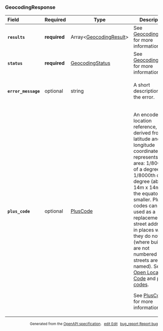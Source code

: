 <!--- This is a generated file, do not edit! -->
<!--- [START maps_http_schema_geocodingresponse] -->
<h3 class="schema-object" id="GeocodingResponse">GeocodingResponse</h3>

| Field                                                                                                                | Required     | Type                                                               | Description                                                                                                                                                                                                                                                                                                                                                                                                                                                                                                                                                                                                            |
| :------------------------------------------------------------------------------------------------------------------- | ------------ | ------------------------------------------------------------------ | ---------------------------------------------------------------------------------------------------------------------------------------------------------------------------------------------------------------------------------------------------------------------------------------------------------------------------------------------------------------------------------------------------------------------------------------------------------------------------------------------------------------------------------------------------------------------------------------------------------------------- |
| <h4 id="GeocodingResponse-results" class="add-link schema-object-property-key"><code>results</code></h4>             | **required** | Array&lt;[GeocodingResult](#GeocodingResult "GeocodingResult")&gt; | See [GeocodingResult](#GeocodingResult "GeocodingResult") for more information.                                                                                                                                                                                                                                                                                                                                                                                                                                                                                                                                        |
| <h4 id="GeocodingResponse-status" class="add-link schema-object-property-key"><code>status</code></h4>               | **required** | [GeocodingStatus](#GeocodingStatus "GeocodingStatus")              | See [GeocodingStatus](#GeocodingStatus "GeocodingStatus") for more information.                                                                                                                                                                                                                                                                                                                                                                                                                                                                                                                                        |
| <h4 id="GeocodingResponse-error_message" class="add-link schema-object-property-key"><code>error_message</code></h4> | optional     | string                                                             | <div class="nonref-property-description"><p>A short description of the error.</p></div>                                                                                                                                                                                                                                                                                                                                                                                                                                                                                                                                |
| <h4 id="GeocodingResponse-plus_code" class="add-link schema-object-property-key"><code>plus_code</code></h4>         | optional     | [PlusCode](#PlusCode "PlusCode")                                   | <div class="ref-property-description"><p>An encoded location reference, derived from latitude and longitude coordinates, that represents an area: 1/8000th of a degree by 1/8000th of a degree (about 14m x 14m at the equator) or smaller. Plus codes can be used as a replacement for street addresses in places where they do not exist (where buildings are not numbered or streets are not named). See <a href="https://en.wikipedia.org/wiki/Open_Location_Code">Open Location Code</a> and <a href="https://plus.codes/">plus codes</a>.</p><p>See <a href="#PlusCode">PlusCode</a> for more information.</div> |

<p style="text-align: right; font-size: smaller;">Generated from the <a class="gc-analytics-event" data-category="GMP" data-label="openapi-github" href="https://github.com/googlemaps/openapi-specification" title="Google Maps Platform OpenAPI Specification" class="external">OpenAPI specification</a>.
<a class="gc-analytics-event" data-category="GMP" data-label="openapi-github-maps-http-schema-geocodingresponse" data-action="edit" style="margin-left: 5px;" href="https://github.com/googlemaps/openapi-specification/blob/main/specification/schemas/GeocodingResponse.yml" title="Edit on GitHub"><span class="material-icons">edit</span> Edit</a>
<a class="gc-analytics-event" data-category="GMP" data-label="openapi-github-maps-http-schema-geocodingresponse" data-action="bug" style="margin-left: 5px;" href="https://github.com/googlemaps/openapi-specification/issues/new?assignees=&labels=type%3A+bug%2C+triage+me&template=bug_report.md&title=[schemas] Bug - GeocodingResponse" title="File bug for schemas on GitHub"><span class="material-icons">bug_report</span> Report bug</a>
</p>

<!--- [END maps_http_schema_geocodingresponse] -->

